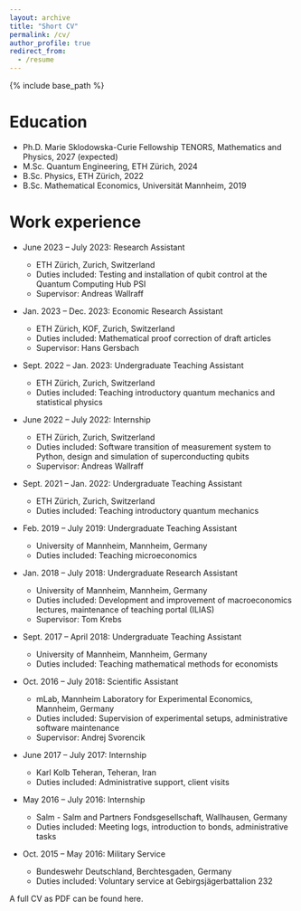 ```yaml
---
layout: archive
title: "Short CV"
permalink: /cv/
author_profile: true
redirect_from:
  - /resume
---
```


{% include base_path %}

Education
======
* Ph.D. Marie Sklodowska-Curie Fellowship TENORS, Mathematics and Physics, 2027 (expected)
* M.Sc. Quantum Engineering, ETH Zürich, 2024
* B.Sc. Physics, ETH Zürich, 2022
* B.Sc. Mathematical Economics, Universität Mannheim, 2019

Work experience
======

* June 2023 – July 2023: Research Assistant  
  * ETH Zürich, Zurich, Switzerland  
  * Duties included: Testing and installation of qubit control at the Quantum Computing Hub PSI  
  * Supervisor: Andreas Wallraff

* Jan. 2023 – Dec. 2023: Economic Research Assistant  
  * ETH Zürich, KOF, Zurich, Switzerland  
  * Duties included: Mathematical proof correction of draft articles  
  * Supervisor: Hans Gersbach

* Sept. 2022 – Jan. 2023: Undergraduate Teaching Assistant  
  * ETH Zürich, Zurich, Switzerland  
  * Duties included: Teaching introductory quantum mechanics and statistical physics

* June 2022 – July 2022: Internship  
  * ETH Zürich, Zurich, Switzerland  
  * Duties included: Software transition of measurement system to Python, design and simulation of superconducting qubits  
  * Supervisor: Andreas Wallraff

* Sept. 2021 – Jan. 2022: Undergraduate Teaching Assistant  
  * ETH Zürich, Zurich, Switzerland  
  * Duties included: Teaching introductory quantum mechanics

* Feb. 2019 – July 2019: Undergraduate Teaching Assistant  
  * University of Mannheim, Mannheim, Germany  
  * Duties included: Teaching microeconomics

* Jan. 2018 – July 2018: Undergraduate Research Assistant  
  * University of Mannheim, Mannheim, Germany  
  * Duties included: Development and improvement of macroeconomics lectures, maintenance of teaching portal (ILIAS)  
  * Supervisor: Tom Krebs

* Sept. 2017 – April 2018: Undergraduate Teaching Assistant  
  * University of Mannheim, Mannheim, Germany  
  * Duties included: Teaching mathematical methods for economists

* Oct. 2016 – July 2018: Scientific Assistant  
  * mLab, Mannheim Laboratory for Experimental Economics, Mannheim, Germany  
  * Duties included: Supervision of experimental setups, administrative software maintenance  
  * Supervisor: Andrej Svorencik

* June 2017 – July 2017: Internship  
  * Karl Kolb Teheran, Teheran, Iran  
  * Duties included: Administrative support, client visits

* May 2016 – July 2016: Internship  
  * Salm - Salm and Partners Fondsgesellschaft, Wallhausen, Germany  
  * Duties included: Meeting logs, introduction to bonds, administrative tasks

* Oct. 2015 – May 2016: Military Service  
  * Bundeswehr Deutschland, Berchtesgaden, Germany  
  * Duties included: Voluntary service at Gebirgsjägerbattalion 232


A full CV as PDF can be found here.
